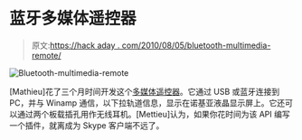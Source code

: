 # 蓝牙多媒体遥控器

> 原文:[https://hack aday . com/2010/08/05/bluetooth-multimedia-remote/](https://hackaday.com/2010/08/05/bluetooth-multimedia-remote/)

![](../Images/707772e7259c5abd972d4c53f124b6ac.png "Bluetooth-multimedia-remote")

[Mathieu]花了三个月时间开发这个[多媒体遥控器](http://www.limpkin.fr/index.php?post/2008/11/12/The-Bluetooth-Remote-Control)。它通过 USB 或蓝牙连接到 PC，并与 Winamp 通信，以下拉轨道信息，显示在诺基亚液晶显示屏上。它还可以通过两个板载插孔用作无线耳机。[Mettieu]认为，如果你花时间为该 API 编写一个插件，就离成为 Skype 客户端不远了。